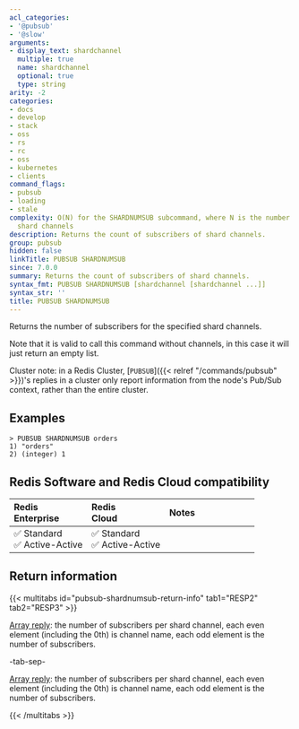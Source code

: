 ```yaml
---
acl_categories:
- '@pubsub'
- '@slow'
arguments:
- display_text: shardchannel
  multiple: true
  name: shardchannel
  optional: true
  type: string
arity: -2
categories:
- docs
- develop
- stack
- oss
- rs
- rc
- oss
- kubernetes
- clients
command_flags:
- pubsub
- loading
- stale
complexity: O(N) for the SHARDNUMSUB subcommand, where N is the number of requested
  shard channels
description: Returns the count of subscribers of shard channels.
group: pubsub
hidden: false
linkTitle: PUBSUB SHARDNUMSUB
since: 7.0.0
summary: Returns the count of subscribers of shard channels.
syntax_fmt: PUBSUB SHARDNUMSUB [shardchannel [shardchannel ...]]
syntax_str: ''
title: PUBSUB SHARDNUMSUB
---
```

Returns the number of subscribers for the specified shard channels.

Note that it is valid to call this command without channels, in this case it will just return an empty list.

Cluster note: in a Redis Cluster, [`PUBSUB`]({{< relref "/commands/pubsub" >}})'s replies in a cluster only report information from the node's Pub/Sub context, rather than the entire cluster.

## Examples

```
> PUBSUB SHARDNUMSUB orders
1) "orders"
2) (integer) 1
```

## Redis Software and Redis Cloud compatibility

| Redis<br />Enterprise | Redis<br />Cloud | <span style="min-width: 9em; display: table-cell">Notes</span> |
|:----------------------|:-----------------|:------|
| <span title="Supported">&#x2705; Standard</span><br /><span title="Supported"><nobr>&#x2705; Active-Active</nobr></span> | <span title="Supported">&#x2705; Standard</span><br /><span title="Supported"><nobr>&#x2705; Active-Active</nobr></span> |  |

## Return information

{{< multitabs id="pubsub-shardnumsub-return-info" 
    tab1="RESP2" 
    tab2="RESP3" >}}

[Array reply](../../develop/reference/protocol-spec#arrays): the number of subscribers per shard channel, each even element (including the 0th) is channel name, each odd element is the number of subscribers.

-tab-sep-

[Array reply](../../develop/reference/protocol-spec#arrays): the number of subscribers per shard channel, each even element (including the 0th) is channel name, each odd element is the number of subscribers.

{{< /multitabs >}}
